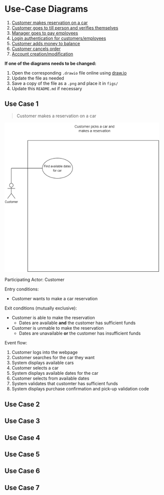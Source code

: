 # Use-Case Diagrams

1. [Customer makes reservation on a car](#use-case-1)
2. [Customer goes to till person and verifies themselves](#use-case-2)
3. [Manager goes to pay employees](#use-case-3)
4. [Login authentication for customers/employees](#use-case-4)
5. [Customer adds money to balance](#use-case-5)
6. [Customer cancels order](#use-case-6)
7. [Account creation/modification](#use-case-7)

**If one of the diagrams needs to be changed:**
1. Open the corresponding `.drawio` file online using [draw.io](draw.io)
2. Update the file as needed
3. Save a copy of the file as a `.png` and place it in `figs/`
4. Update this `README.md` if necessary

## Use Case 1

> Customer makes a reservation on a car

![Use case diagram 1](figs/uc1.png)

Participating Actor: Customer

Entry conditions:
- Customer wants to make a car reservation

Exit conditions (mutually exclusive):
- Customer is able to make the reservation
    - Dates are available **and** the customer has sufficient funds
- Customer is unmable to make the reservation
    - Dates are unavailable **or** the customer has insufficient funds

Event flow:
1. Customer logs into the webpage
2. Customer searches for the car they want
3. System displays available cars
4. Customer selects a car
5. System displays available dates for the car
6. Customer selects from available dates
7. System validates that customter has sufficient funds
8. System displays purchase confirmation and pick-up validation code

## Use Case 2

## Use Case 3

## Use Case 4

## Use Case 5

## Use Case 6

## Use Case 7

